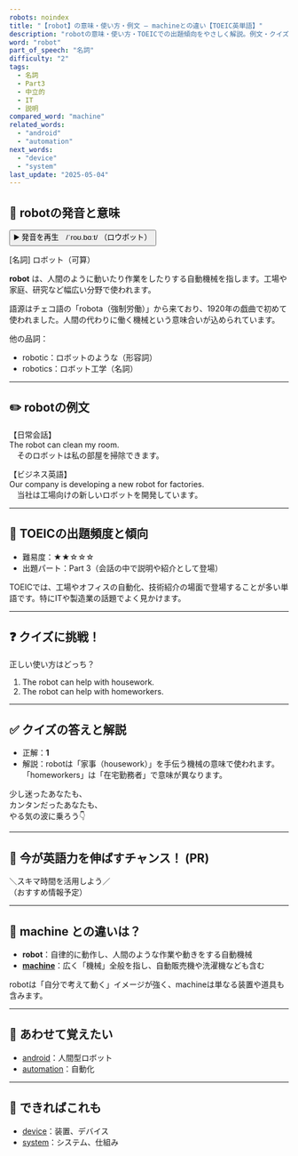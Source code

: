 ```yaml
---
robots: noindex
title: "【robot】の意味・使い方・例文 ― machineとの違い【TOEIC英単語】"
description: "robotの意味・使い方・TOEICでの出題傾向をやさしく解説。例文・クイズ付きでmachineとの違いもわかりやすく学べます。"
word: "robot"
part_of_speech: "名詞"
difficulty: "2"
tags:
  - 名詞
  - Part3
  - 中立的
  - IT
  - 説明
compared_word: "machine"
related_words:
  - "android"
  - "automation"
next_words:
  - "device"
  - "system"
last_update: "2025-05-04"
---
```


## 🔰 robotの発音と意味

<button class="play-audio" onclick="playTTS('robot')">
  <span class="play-audio-main">
    ▶️ 発音を再生　/ˈroʊ.bɑːt/
  </span>
  <span class="play-audio-sub">
    （ロウボット）
  </span>
</button>

[名詞] ロボット（可算）

**robot** は、人間のように動いたり作業をしたりする自動機械を指します。工場や家庭、研究など幅広い分野で使われます。

語源はチェコ語の「robota（強制労働）」から来ており、1920年の戯曲で初めて使われました。人間の代わりに働く機械という意味合いが込められています。

他の品詞：  
- robotic：ロボットのような（形容詞）
- robotics：ロボット工学（名詞）

---

## ✏️ robotの例文

【日常会話】  
The robot can clean my room.  
　そのロボットは私の部屋を掃除できます。

【ビジネス英語】  
Our company is developing a new robot for factories.  
　当社は工場向けの新しいロボットを開発しています。

---

## 🎯 TOEICの出題頻度と傾向

- 難易度：★★☆☆☆
- 出題パート：Part 3（会話の中で説明や紹介として登場）

TOEICでは、工場やオフィスの自動化、技術紹介の場面で登場することが多い単語です。特にITや製造業の話題でよく見かけます。

---

## ❓ クイズに挑戦！

正しい使い方はどっち？

1. The robot can help with housework.  
2. The robot can help with homeworkers.

---

## ✅ クイズの答えと解説

- 正解：**1**
- 解説：robotは「家事（housework）」を手伝う機械の意味で使われます。「homeworkers」は「在宅勤務者」で意味が異なります。

少し迷ったあなたも、  
カンタンだったあなたも、  
やる気の波に乗ろう👇️

---

## 🚀 今が英語力を伸ばすチャンス！ (PR)

<div class="info-center">
＼スキマ時間を活用しよう／<br>  
（おすすめ情報予定）
</div>

---

## 🤔  machine との違いは？

- **robot**：自律的に動作し、人間のような作業や動きをする自動機械
- **[machine](/word/machine)**：広く「機械」全般を指し、自動販売機や洗濯機なども含む

robotは「自分で考えて動く」イメージが強く、machineは単なる装置や道具も含みます。

---

## 🧩 あわせて覚えたい

- [android](/word/android)：人間型ロボット
- [automation](/word/automation)：自動化

---

## 📖 できればこれも

- [device](/word/device)：装置、デバイス
- [system](/word/system)：システム、仕組み

<!-- cvid: aid37_bid06 -->
